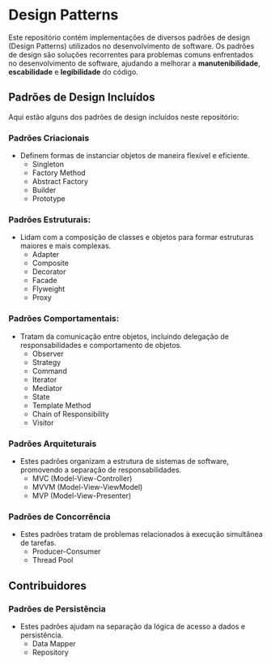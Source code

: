 # Design Patterns
Este repositório contém implementações de diversos padrões de design (Design Patterns) utilizados no desenvolvimento de software. Os padrões de design são soluções recorrentes para problemas comuns enfrentados no desenvolvimento de software, ajudando a melhorar a <b>manutenibilidade</b>, <b>escabilidade</b> e <b>legibilidade</b> do código.

## Padrões de Design Incluídos
Aqui estão alguns dos padrões de design incluídos neste repositório:

### Padrões Criacionais
* Definem formas de instanciar objetos de maneira flexível e eficiente.
  * Singleton
  * Factory Method
  * Abstract Factory
  * Builder
  * Prototype

### Padrões Estruturais: 
* Lidam com a composição de classes e objetos para formar estruturas maiores e mais complexas.
  * Adapter
  * Composite
  * Decorator
  * Facade
  * Flyweight
  * Proxy
    
### Padrões Comportamentais: 
* Tratam da comunicação entre objetos, incluindo delegação de responsabilidades e comportamento de objetos.
  * Observer
  * Strategy
  * Command
  * Iterator
  * Mediator
  * State
  * Template Method
  * Chain of Responsibility
  * Visitor

### Padrões Arquiteturais
* Estes padrões organizam a estrutura de sistemas de software, promovendo a separação de responsabilidades.
  * MVC (Model-View-Controller)
  * MVVM (Model-View-ViewModel)
  * MVP (Model-View-Presenter)

### Padrões de Concorrência
* Estes padrões tratam de problemas relacionados à execução simultânea de tarefas.
  * Producer-Consumer
  * Thread Pool

## Contribuidores
 
### Padrões de Persistência
* Estes padrões ajudam na separação da lógica de acesso a dados e persistência.
  * Data Mapper
  * Repository
